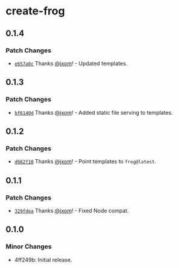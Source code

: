 # create-frog

## 0.1.4

### Patch Changes

- [`e657a0c`](https://github.com/wevm/frog/commit/e657a0cb07299f730e016818768df9218c747c94) Thanks [@jxom](https://github.com/jxom)! - Updated templates.

## 0.1.3

### Patch Changes

- [`bf6140d`](https://github.com/wevm/frog/commit/bf6140d971f9cfae9d09f86e6aec7c5044377e2e) Thanks [@jxom](https://github.com/jxom)! - Added static file serving to templates.

## 0.1.2

### Patch Changes

- [`d662f10`](https://github.com/wevm/frog/commit/d662f10caa7101d1f37050617237e405884a7adb) Thanks [@jxom](https://github.com/jxom)! - Point templates to `frog@latest`.

## 0.1.1

### Patch Changes

- [`329fdea`](https://github.com/wevm/frog/commit/329fdea7e57da0084dd365ab29af5318f7fffcac) Thanks [@jxom](https://github.com/jxom)! - Fixed Node compat.

## 0.1.0

### Minor Changes

- 4ff249b: Initial release.
